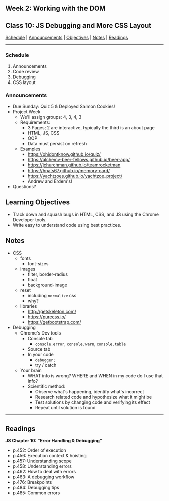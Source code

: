 ## **Week 2: Working with the DOM**
## Class 10: JS Debugging and More CSS Layout

[Schedule](#schedule) | [Announcements](#announcements) | [Objectives](#learning-objectives) | [Notes](#notes) | [Readings](#readings)


<hr></hr>

### Schedule
1. Announcements
1. Code review
1. Debugging
1. CSS layout

### Announcements
* Due Sunday: Quiz 5 & Deployed Salmon Cookies!
* Project Week
    * We'll assign groups: 4, 3, 4, 3
    * Requirements:
        * 3 Pages; 2 are interactive, typically the third is an about page
        * HTML, JS, CSS
        * OOP
        * Data must persist on refresh
    * Examples
        * https://ohidontknow.github.io/quiz/
        * https://alchemy-beer-fellows.github.io/beer-app/
        * https://jchurchman.github.io/teamrocketman
        * https://hpats67.github.io/memory-card/
        * https://yachtzoes.github.io/yachtzoe_project/
        * Andrew and Erdem's!
* Questions?

## Learning Objectives
* Track down and squash bugs in HTML, CSS, and JS using the Chrome Developer tools.
* Write easy to understand code using best practices.

## Notes
* CSS 
    * fonts
        * font-sizes
    * images 
        * filter, border-radius
        * float
        * background-image
    * reset
        * including `normalize` css
        * why?
    * libraries
        * http://getskeleton.com/
        * https://purecss.io/
        * https://getbootstrap.com/
* Debugging
    * Chrome's Dev tools 
        * Console tab
            * `console.error`, `console.warn`, `console.table`
        * Source tab
        * In your code
            * `debugger;`
            * try / catch
    * Your brain
        * WHAT info is wrong? WHERE and WHEN in my code do I use that info?
        * Scientific method:
            * Observe what's happening, identify what's incorrect
            * Research related code and hypothesize what it might be
            * Test solutions by changing code and verifying its effect
            * Repeat until solution is found


<hr></hr>

## Readings

**JS Chapter 10: "Error Handling & Debugging"**

- p.452: Order of execution
- p.456: Execution context & hoisting
- p.457: Understanding scope
- p.458: Understanding errors
- p.462: How to deal with errors
- p.463: A debugging workflow
- p.476: Breakpoints
- p.484: Debugging tips
- p.485: Common errors
